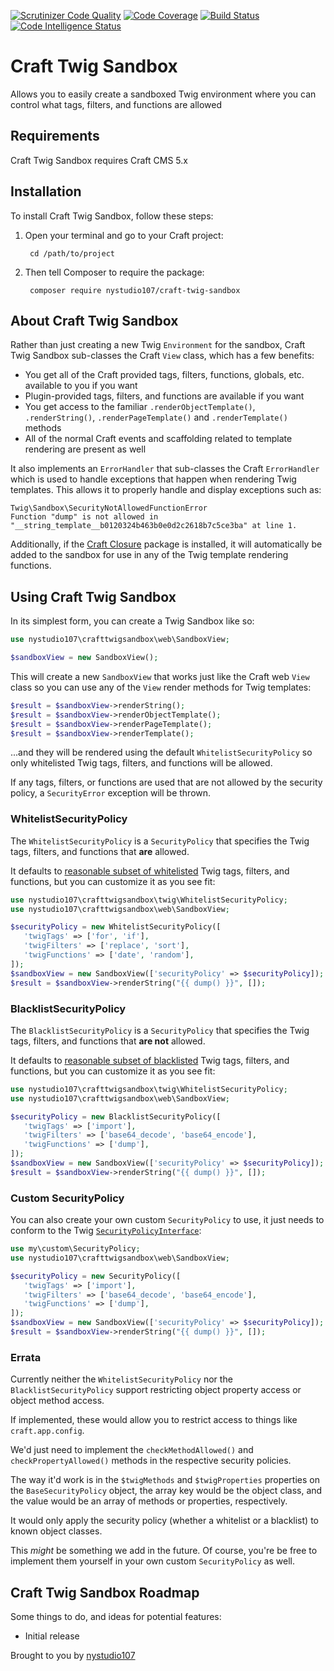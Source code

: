 [![Scrutinizer Code Quality](https://scrutinizer-ci.com/g/nystudio107/craft-twig-sandbox/badges/quality-score.png?b=v5)](https://scrutinizer-ci.com/g/nystudio107/craft-twig-sandbox/?branch=develop) [![Code Coverage](https://scrutinizer-ci.com/g/nystudio107/craft-twig-sandbox/badges/coverage.png?b=v5)](https://scrutinizer-ci.com/g/nystudio107/craft-twig-sandbox/?branch=develop) [![Build Status](https://scrutinizer-ci.com/g/nystudio107/craft-twig-sandbox/badges/build.png?b=v5)](https://scrutinizer-ci.com/g/nystudio107/craft-twig-sandbox/build-status/develop) [![Code Intelligence Status](https://scrutinizer-ci.com/g/nystudio107/craft-twig-sandbox/badges/code-intelligence.svg?b=v5)](https://scrutinizer-ci.com/code-intelligence)

# Craft Twig Sandbox

Allows you to easily create a sandboxed Twig environment where you can control what tags, filters, and functions are allowed

## Requirements

Craft Twig Sandbox requires Craft CMS 5.x

## Installation

To install Craft Twig Sandbox, follow these steps:

1. Open your terminal and go to your Craft project:

        cd /path/to/project

2. Then tell Composer to require the package:

        composer require nystudio107/craft-twig-sandbox

## About Craft Twig Sandbox

Rather than just creating a new Twig `Environment` for the sandbox, Craft Twig Sandbox sub-classes the Craft `View` class, which has a few benefits:

* You get all of the Craft provided tags, filters, functions, globals, etc. available to you if you want
* Plugin-provided tags, filters, and functions are available if you want
* You get access to the familiar `.renderObjectTemplate()`, `.renderString()`, `.renderPageTemplate()` and `.renderTemplate()` methods
* All of the normal Craft events and scaffolding related to template rendering are present as well

It also implements an `ErrorHandler` that sub-classes the Craft `ErrorHandler` which is used to handle exceptions that happen when rendering Twig templates. This allows it to properly handle and display exceptions such as:

```
Twig\Sandbox\SecurityNotAllowedFunctionError
Function "dump" is not allowed in "__string_template__b0120324b463b0e0d2c2618b7c5ce3ba" at line 1.
```

Additionally, if the [Craft Closure](https://github.com/nystudio107/craft-closure) package is installed, it will automatically be added to the sandbox for use in any of the Twig template rendering functions.

## Using Craft Twig Sandbox

In its simplest form, you can create a Twig Sandbox like so:

```php
use nystudio107\crafttwigsandbox\web\SandboxView;

$sandboxView = new SandboxView();
```

This will create a new `SandboxView` that works just like the Craft web `View` class so you can use any of the `View` render methods for Twig templates:
```php
$result = $sandboxView->renderString();
$result = $sandboxView->renderObjectTemplate();
$result = $sandboxView->renderPageTemplate();
$result = $sandboxView->renderTemplate();
```

...and they will be rendered using the default `WhitelistSecurityPolicy` so only whitelisted Twig tags, filters, and functions will be allowed.

If any tags, filters, or functions are used that are not allowed by the security policy, a `SecurityError` exception will be thrown.

### WhitelistSecurityPolicy

The `WhitelistSecurityPolicy` is a `SecurityPolicy` that specifies the Twig tags, filters, and functions that **are** allowed.

It defaults to [reasonable subset of whitelisted](https://github.com/nystudio107/craft-twig-sandbox/blob/develop-v5/src/twig/WhitelistSecurityPolicy.php#L19) Twig tags, filters, and functions, but you can customize it as you see fit:

```php
use nystudio107\crafttwigsandbox\twig\WhitelistSecurityPolicy;
use nystudio107\crafttwigsandbox\web\SandboxView;

$securityPolicy = new WhitelistSecurityPolicy([
   'twigTags' => ['for', 'if'],
   'twigFilters' => ['replace', 'sort'],
   'twigFunctions' => ['date', 'random'],
]);
$sandboxView = new SandboxView(['securityPolicy' => $securityPolicy]);
$result = $sandboxView->renderString("{{ dump() }}", []);
```

### BlacklistSecurityPolicy

The `BlacklistSecurityPolicy` is a `SecurityPolicy` that specifies the Twig tags, filters, and functions that **are not** allowed.

It defaults to [reasonable subset of blacklisted](https://github.com/nystudio107/craft-twig-sandbox/blob/develop-v5/src/twig/BlacklistSecurityPolicy.php#L19) Twig tags, filters, and functions, but you can customize it as you see fit:

```php
use nystudio107\crafttwigsandbox\twig\WhitelistSecurityPolicy;
use nystudio107\crafttwigsandbox\web\SandboxView;

$securityPolicy = new BlacklistSecurityPolicy([
   'twigTags' => ['import'],
   'twigFilters' => ['base64_decode', 'base64_encode'],
   'twigFunctions' => ['dump'],
]);
$sandboxView = new SandboxView(['securityPolicy' => $securityPolicy]);
$result = $sandboxView->renderString("{{ dump() }}", []);
```

### Custom SecurityPolicy

You can also create your own custom `SecurityPolicy` to use, it just needs to conform to the Twig [`SecurityPolicyInterface`](https://github.com/twigphp/Twig/blob/3.x/src/Sandbox/SecurityPolicyInterface.php):

```php
use my\custom\SecurityPolicy;
use nystudio107\crafttwigsandbox\web\SandboxView;

$securityPolicy = new SecurityPolicy([
   'twigTags' => ['import'],
   'twigFilters' => ['base64_decode', 'base64_encode'],
   'twigFunctions' => ['dump'],
]);
$sandboxView = new SandboxView(['securityPolicy' => $securityPolicy]);
$result = $sandboxView->renderString("{{ dump() }}", []);
```

### Errata

Currently neither the `WhitelistSecurityPolicy` nor the `BlacklistSecurityPolicy` support restricting object property access or object method access.

If implemented, these would allow you to restrict access to things like `craft.app.config`.

We'd just need to implement the `checkMethodAllowed()` and `checkPropertyAllowed()` methods in the respective security policies.

The way it'd work is in the `$twigMethods` and `$twigProperties` properties on the `BaseSecurityPolicy` object, the array key would be the object class, and the value would be an array of methods or properties, respectively.

It would only apply the security policy (whether a whitelist or a blacklist) to known object classes.

This _might_ be something we add in the future. Of course, you're be free to implement them yourself in your own custom `SecurityPolicy` as well.

## Craft Twig Sandbox Roadmap

Some things to do, and ideas for potential features:

* Initial release

Brought to you by [nystudio107](https://nystudio107.com/)
